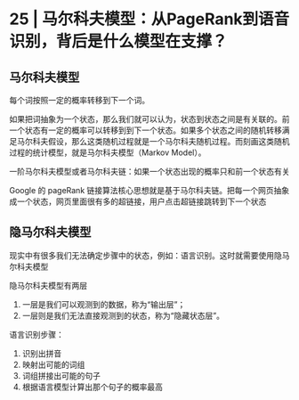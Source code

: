 # 25 | 马尔科夫模型：从PageRank到语音识别，背后是什么模型在支撑？

## 马尔科夫模型

每个词按照一定的概率转移到下一个词。

如果把词抽象为一个状态，那么我们就可以认为，状态到状态之间是有关联的。前一个状态有一定的概率可以转移到到下一个状态。如果多个状态之间的随机转移满足马尔科夫假设，那么这类随机过程就是一个马尔科夫随机过程。而刻画这类随机过程的统计模型，就是马尔科夫模型（Markov Model）。

一阶马尔科夫模型或者马尔科夫链：如果一个状态出现的概率只和前一个状态有关

Google 的 pageRank 链接算法核心思想就是基于马尔科夫链。把每一个网页抽象成一个状态，网页里面很有多的超链接，用户点击超链接跳转到下一个状态

## 隐马尔科夫模型

现实中有很多我们无法确定步骤中的状态，例如：语言识别。这时就需要使用隐马尔科夫模型

隐马尔科夫模型有两层

1. 一层是我们可以观测到的数据，称为“输出层”；
2. 一层则是我们无法直接观测到的状态，称为“隐藏状态层”。

语言识别步骤：

1. 识别出拼音
2. 映射出可能的词组
3. 词组拼接出可能的句子
4. 根据语言模型计算出那个句子的概率最高

